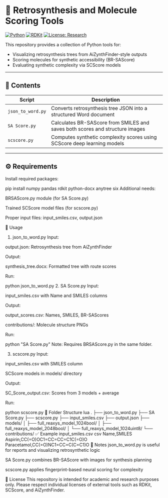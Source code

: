 # 🧪 Retrosynthesis and Molecule Scoring Tools

[![Python](https://img.shields.io/badge/python-3.7%2B-blue.svg)](https://www.python.org/)
[![RDKit](https://img.shields.io/badge/RDKit-Installed-important)](https://www.rdkit.org/)
[![License: Research](https://img.shields.io/badge/license-research--only-lightgrey)]()

This repository provides a collection of Python tools for:

- Visualizing retrosynthesis trees from AiZynthFinder-style outputs  
- Scoring molecules for synthetic accessibility (BR-SAScore)  
- Evaluating synthetic complexity via SCScore models

---

## 📁 Contents

| Script           | Description                                                                 |
|------------------|-----------------------------------------------------------------------------|
| `json_to_word.py` | Converts retrosynthesis tree JSON into a structured Word document          |
| `SA Score.py`     | Calculates BR-SAScore from SMILES and saves both scores and structure images |
| `scscore.py`      | Computes synthetic complexity scores using SCScore deep learning models     |

---

## ⚙️ Requirements

Install required packages:

pip install numpy pandas rdkit python-docx anytree six
Additional needs:

BRSAScore.py module (for SA Score.py)

Trained SCScore model files (for scscore.py)

Proper input files: input_smiles.csv, output.json

📄 Usage
1. json_to_word.py
Input:

output.json: Retrosynthesis tree from AiZynthFinder

Output:

synthesis_tree.docx: Formatted tree with route scores

Run:

python json_to_word.py
2. SA Score.py
Input:

input_smiles.csv with Name and SMILES columns

Output:

output_scores.csv: Names, SMILES, BR-SAScores

contributions/: Molecule structure PNGs

Run:

python "SA Score.py"
Note: Requires BRSAScore.py in the same folder.

3. scscore.py
Input:

input_smiles.csv with SMILES column

SCScore models in models/ directory

Output:

SC_Score_output.csv: Scores from 3 models + average

Run:

python scscore.py
📂 Folder Structure
lua
.
├── json_to_word.py
├── SA Score.py
├── scscore.py
├── input_smiles.csv
├── output.json
├── models/
│   ├── full_reaxys_model_1024bool/
│   ├── full_reaxys_model_2048bool/
│   └── full_reaxys_model_1024uint8/
└── contributions/
✅ Example input_smiles.csv
csv
Name,SMILES
Aspirin,CC(=O)OC1=CC=CC=C1C(=O)O
Paracetamol,CC(=O)NC1=CC=C(C=C1)O
📌 Notes
json_to_word.py is useful for reports and visualizing retrosynthetic logic

SA Score.py combines BR-SAScore with images for synthesis planning

scscore.py applies fingerprint-based neural scoring for complexity

📜 License
This repository is intended for academic and research purposes only.
Please respect individual licenses of external tools such as RDKit, SCScore, and AiZynthFinder.


